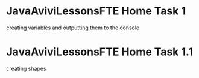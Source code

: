 # JavaAviviLessonsFTE Home Task 1
creating variables and outputting them to the console
# JavaAviviLessonsFTE Home Task 1.1
creating shapes
